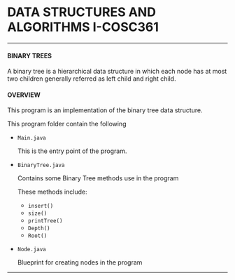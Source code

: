 # DATA STRUCTURES AND ALGORITHMS I-COSC361
____
#### BINARY TREES
A binary tree is a hierarchical data structure in which each node has at most two children generally referred as left child and right child.

#### OVERVIEW
 This program is an implementation of the binary tree data structure.

This program folder contain the following
- `Main.java`

    This is the entry point of the program.
- `BinaryTree.java`

    Contains some Binary Tree methods use in the program

    These methods include:

    - `insert()`
    - `size()`
    - `printTree()`
    - `Depth()`
    - `Root()`


- `Node.java`

    Blueprint for creating nodes in the program


____
